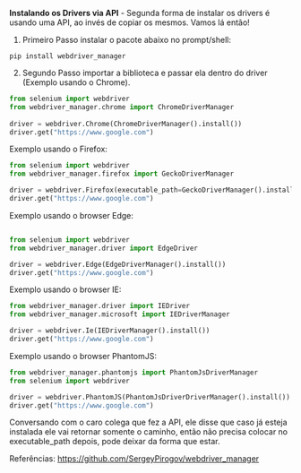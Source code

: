 **Instalando os Drivers via API** - Segunda forma de instalar os drivers é usando uma API, ao invés de copiar os mesmos. Vamos lá então!

1. Primeiro Passo instalar o pacote abaixo no prompt/shell:
```
pip install webdriver_manager
```

2. Segundo Passo importar a biblioteca e passar ela dentro do driver (Exemplo usando o Chrome).

```python
from selenium import webdriver
from webdriver_manager.chrome import ChromeDriverManager
 
driver = webdriver.Chrome(ChromeDriverManager().install())
driver.get("https://www.google.com")
```

Exemplo usando o Firefox:

```python
from selenium import webdriver
from webdriver_manager.firefox import GeckoDriverManager

driver = webdriver.Firefox(executable_path=GeckoDriverManager().install())
driver.get("https://www.google.com")
```

Exemplo usando o browser Edge:
```python

from selenium import webdriver
from webdriver_manager.driver import EdgeDriver

driver = webdriver.Edge(EdgeDriverManager().install())
driver.get("https://www.google.com")

```
Exemplo usando o browser IE:

```python
from webdriver_manager.driver import IEDriver
from webdriver_manager.microsoft import IEDriverManager

driver = webdriver.Ie(IEDriverManager().install())
driver.get("https://www.google.com")
```

Exemplo usando o browser PhantomJS:
```python
from webdriver_manager.phantomjs import PhantomJsDriverManager
from selenium import webdriver

driver = webdriver.PhantomJS(PhantomJsDriverDriverManager().install())
driver.get("https://www.google.com")
```
Conversando com o caro colega que fez a API, ele disse que caso já esteja instalada ele vai retornar somente o caminho, então não precisa colocar no executable_path depois, pode deixar da forma que estar.

Referências: https://github.com/SergeyPirogov/webdriver_manager
